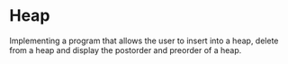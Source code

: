 # Heap
Implementing a program that allows the user to insert into a heap, delete from a heap and display the postorder and preorder of a heap.
